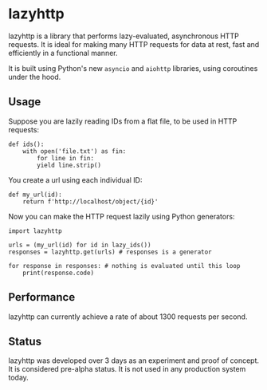 # lazyhttp
lazyhttp is a library that performs lazy-evaluated, asynchronous HTTP requests. It is ideal for making many HTTP requests for data at rest, fast and efficiently in a functional manner.

It is built using Python's new `asyncio` and `aiohttp` libraries, using coroutines under the hood.

## Usage

Suppose you are lazily reading IDs from a flat file, to be used in HTTP requests:

```
def ids():
    with open('file.txt') as fin:
        for line in fin:
        yield line.strip()
```

You create a url using each individual ID:

```
def my_url(id):
    return f'http://localhost/object/{id}'
```

Now you can make the HTTP request lazily using Python generators:

```
import lazyhttp

urls = (my_url(id) for id in lazy_ids())
responses = lazyhttp.get(urls) # responses is a generator

for response in responses: # nothing is evaluated until this loop
    print(response.code)
```


## Performance
lazyhttp can currently achieve a rate of about 1300 requests per second.

## Status

lazyhttp was developed over 3 days as an experiment and proof of concept. It is considered pre-alpha status. It is not used in any production system today.
